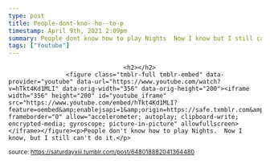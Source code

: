 ```yaml
---
type: post
title: People-dont-kno--ho--to-p
timestamp: April 9th, 2021 2:09pm
summary: People dont know how to play Nights  Now I know but I still cant do it
tags: ["Youtube"]
---
```


                
                
                                    <h2></h2>
                    <figure class="tmblr-full tmblr-embed" data-provider="youtube" data-url="https://www.youtube.com/watch?v=hTkt4Kd1MLI" data-orig-width="356" data-orig-height="200"><iframe width="356" height="200" id="youtube_iframe" src="https://www.youtube.com/embed/hTkt4Kd1MLI?feature=oembed&amp;enablejsapi=1&amp;origin=https://safe.txmblr.com&amp;wmode=opaque" frameborder="0" allow="accelerometer; autoplay; clipboard-write; encrypted-media; gyroscope; picture-in-picture" allowfullscreen></iframe></figure><p>People don't know how to play Nights.  Now I know, but I still can't do it.</p>
                
                
                
                
                
                
                                
<small>source: https://saturdayxiii.tumblr.com/post/648018882041364480</small>